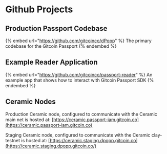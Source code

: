 # Github Projects

## Production Passport Codebase

{% embed url="https://github.com/gitcoinco/dPopp" %}
The primary codebase for the Gitcoin Passport
{% endembed %}

## Example Reader Application

{% embed url="https://github.com/gitcoinco/passport-reader" %}
An example app that shows how to interact with Gitcoin Passport SDK
{% endembed %}



## Ceramic Nodes

Production Ceramic node, configured to communicate with the Ceramic main net is hosted at: [https://ceramic.passport-iam.gitcoin.co](https://ceramic.passport-iam.gitcoin.co)

Staging Ceramic node, configured to communicate with the Ceramic clay-testnet  is hosted at: [https://ceramic.staging.dpopp.gitcoin.co](https://ceramic.staging.dpopp.gitcoin.co/)
